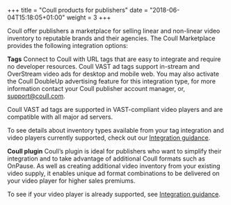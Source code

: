 +++
title = "Coull products for publishers"
date = "2018-06-04T15:18:05+01:00"
weight = 3
+++

Coull offer publishers a marketplace for selling linear and non-linear video inventory to reputable brands and their agencies. The Coull Marketplace provides the following integration options:

**Tags**
Connect to Coull with URL tags that are easy to integrate and require no developer resources. Coull VAST ad tags support in-stream and OverStream video ads for desktop and mobile web. You may also activate the Coull DoubleUp advertising feature for this integration type, for more information contact your Coull publisher account manager, or, [support@coull.com](mailto:support@coull.com).

Coull VAST ad tags are supported in VAST-compliant video players and are compatible with all major ad servers.

To see details about inventory types available from your tag integration and video players currently supported, check out our [Integration guidance](/publishers/integration-guidance/).

**Coull plugin**
Coull’s plugin is ideal for publishers who want to simplify their integration and to take advantage of additional Coull formats such as OnPause. As well as creating additional video inventory from your existing video supply, it enables unique ad format combinations to be delivered on your video player for higher sales premiums.

To see if your video player is already supported, see [Integration guidance](/publishers/integration-guidance/).
